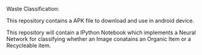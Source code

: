 Waste Classification:

This repository contains a APK file to download and use in android device.

This repository will contain a IPython Notebook which implements a Neural Network for classifying whether an Image conatains an Organic Item or a Recycleable item.



